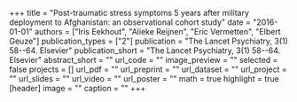 +++
title = "Post-traumatic stress symptoms 5 years after military deployment to Afghanistan: an observational cohort study"
date = "2016-01-01"
authors = ["Iris Eekhout", "Alieke Reijnen", "Eric Vermetten", "Elbert Geuze"]
publication_types = ["2"]
publication = "The Lancet Psychiatry, 3(1) 58--64. Elsevier"
publication_short = "The Lancet Psychiatry, 3(1) 58--64. Elsevier"
abstract_short = ""
url_code = ""
image_preview = ""
selected = false
projects = []
url_pdf = ""
url_preprint = ""
url_dataset = ""
url_project = ""
url_slides = ""
url_video = ""
url_poster = ""
math = true
highlight = true
[header]
image = ""
caption = ""
+++
